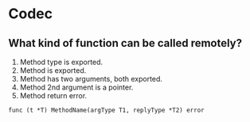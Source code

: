 # Codec

## What kind of function can be called remotely?

1. Method type is exported.
2. Method is exported.
3. Method has two arguments, both exported.
4. Method 2nd argument is a pointer.
5. Method return error.

```
func (t *T) MethodName(argType T1, replyType *T2) error
```